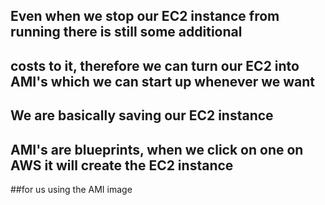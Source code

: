 

## Even when we stop our EC2 instance from running there is still some additional
## costs to it, therefore we can turn our EC2 into AMI's which we can start up whenever we want

## We are basically saving our EC2 instance

## AMI's are blueprints, when we click on one on AWS it will create the EC2 instance
##for us using the AMI image
